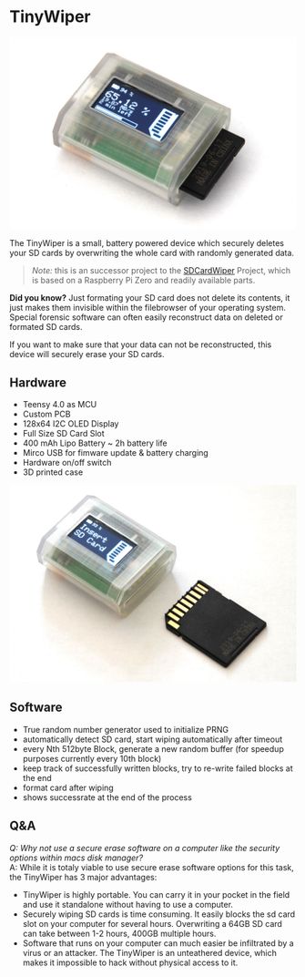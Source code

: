 # TinyWiper

![Image of TinyWiper](./images/sd1kl.jpg)

The TinyWiper is a small, battery powered device which securely deletes your SD cards by overwriting the whole card with randomly generated data.  

> *Note:* this is an successor project to the [SDCardWiper](https://github.com/gpinvestigativ/SDCardWiper) Project, which is based on a Raspberry Pi Zero and readily available parts.  

**Did you know?** Just formating your SD card does not delete its contents, it just makes them invisible within the filebrowser of your operating system. Special forensic software can often easily reconstruct data on deleted or formated SD cards.  

If you want to make sure that your data can not be reconstructed, this device will securely erase your SD cards.

## Hardware

* Teensy 4.0 as MCU
* Custom PCB
* 128x64 I2C OLED Display
* Full Size SD Card Slot
* 400 mAh Lipo Battery ~ 2h battery life
* Mirco USB for fimware update & battery charging
* Hardware on/off switch
* 3D printed case

![Image of TinyWiper](./images/sd2kl.jpg)

## Software

* True random number generator used to initialize PRNG
* automatically detect SD card, start wiping automatically after timeout
* every Nth 512byte Block, generate a new random buffer (for speedup purposes currently every 10th block)
* keep track of successfully written blocks, try to re-write failed blocks at the end
* format card after wiping
* shows successrate at the end of the process

## Q&A

*Q: Why not use a secure erase software on a computer like the security options within macs disk manager?*  
A: While it is totaly viable to use secure erase software options for this task, the TinyWiper has 3 major advantages:
* TinyWiper is highly portable. You can carry it in your pocket in the field and use it standalone without having to use a computer.
* Securely wiping SD cards is time consuming. It easily blocks the sd card slot on your computer for several hours. Overwriting a 64GB SD card can take between 1-2 hours, 400GB multiple hours.
* Software that runs on your computer can much easier be infiltrated by a virus or an attacker. The TinyWiper is an unteathered device, which makes it impossible to hack without physical access to it.
